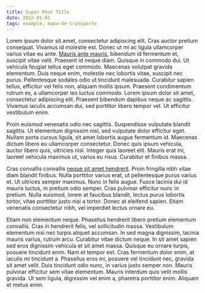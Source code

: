```yaml
---
title: Super Post Title
date: 2012-01-01
tags: example, mapa-de-transporte
---
```


Lorem ipsum dolor sit amet, consectetur adipiscing elit. Cras auctor pretium consequat. Vivamus id molestie est. Donec ut mi ac ligula ullamcorper varius vitae eu ante. [Mauris ante mauris](http://reddit.com), bibendum id fermentum et, suscipit vitae velit. Praesent id neque diam. Quisque in commodo dui. Ut vehicula feugiat tellus eget commodo. Maecenas volutpat gravida elementum. Duis neque enim, molestie nec lobortis vitae, suscipit nec purus. Pellentesque sodales odio ut tincidunt malesuada. Curabitur sapien tellus, efficitur vel felis non, aliquam mollis ipsum. Praesent condimentum rutrum ex, a ullamcorper leo luctus commodo. Lorem ipsum dolor sit amet, consectetur adipiscing elit. Praesent bibendum dapibus neque ac sagittis. Vivamus iaculis accumsan dui, sed porttitor libero tempor vel. Ut efficitur vestibulum enim.

Proin euismod venenatis odio nec sagittis. Suspendisse vulputate blandit sagittis. Ut elementum dignissim nisl, sed vulputate dolor efficitur eget. Nullam porta cursus ligula, sit amet lobortis augue fermentum id. Maecenas dictum libero eu ullamcorper consectetur. Donec quis ipsum vehicula, auctor libero quis, ultricies nisl. Integer quis laoreet elit. Mauris erat mi, laoreet vehicula maximus ut, varius eu risus. Curabitur et finibus massa.

Cras convallis convallis [neque sit amet hendrerit](http://google.com). Proin fringilla nibh vitae diam blandit finibus. Nulla porttitor varius erat, ut pellentesque purus varius et. Ut ultrices semper maximus. Nunc in felis augue. Fusce lacinia dui id mauris luctus, in pretium odio semper. Cras pulvinar efficitur nunc in pretium. Nulla euismod, lorem at faucibus blandit, lectus purus lobortis tortor, vitae porttitor justo nisi a tortor. Donec at eleifend sapien. Etiam venenatis consectetur nibh, vel imperdiet lectus ornare eu.

Etiam non elementum neque. Phasellus hendrerit libero pretium elementum convallis. Cras in hendrerit felis, vel sollicitudin massa. Vestibulum elementum nisi nec turpis aliquet accumsan. In sed magna dignissim, lacinia mauris varius, rutrum arcu. Curabitur vitae dictum neque. In sit amet sapien sed eros dignissim vehicula et sit amet massa. Quisque eu ornare turpis, posuere tincidunt enim. Nam et tempor est. Cras fermentum dolor enim, at iaculis mi tincidunt a. Phasellus eros mi, posuere vel tincidunt nec, gravida sit amet velit. Duis tincidunt odio nunc, in varius justo semper non. Mauris pulvinar efficitur sem vitae elementum. Mauris interdum quis velit mollis gravida. Ut sem ligula, dignissim vel enim a, pharetra porttitor enim. Aliquam et metus enim.
